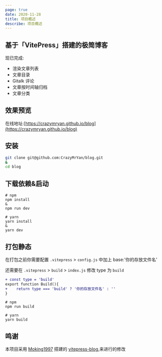 ```yaml
---
page: true
date: 2020-11-28
title: 项目概述
describe: 项目概述
---
```


## 基于「VitePress」搭建的极简博客

现已完成:

- 渲染文章列表
- 文章目录
- Gitalk 评论
- 文章按时间轴归档
- 文章分类

## 效果预览

在线地址:[https://crazymryan.github.io/blog](https://crazymryan.github.io/blog)

## 安装

```bash
git clone git@github.com:CrazyMrYan/blog.git
&
cd blog
```

## 下载依赖&启动
```shell
# npm
npm install
&
npm run dev

# yarn
yarn install
&
yarn dev
```

## 打包静态
在打包之前你需要配置 `.vitepress` > `config.js` 中加上 base:'你的存放文件名'

还需要在 `.vitepress` > `build` > `index.js` 修改 type 为 `build` 

```diff
+ const type = 'build'
export function Build(){
+    return type === 'build' ? '你的存放文件名' : ''
}
```

```shell
# npm
npm run build

# yarn
yarn build

```
## 鸣谢 
本项目采用 [Moking1997](https://github.com/Moking1997) 搭建的 [vitepress-blog](https://github.com/Moking1997/vitepress-blog),来进行的修改